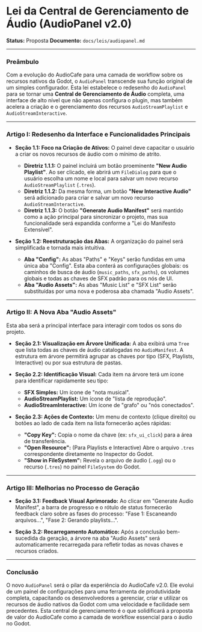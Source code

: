 # Lei da Central de Gerenciamento de Áudio (AudioPanel v2.0)

**Status:** Proposta
**Documento:** `docs/leis/audiopanel.md`

---

### **Preâmbulo**

Com a evolução do AudioCafe para uma camada de workflow sobre os recursos nativos da Godot, o `AudioPanel` transcende sua função original de um simples configurador. Esta lei estabelece o redesenho do `AudioPanel` para se tornar uma **Central de Gerenciamento de Áudio** completa, uma interface de alto nível que não apenas configura o plugin, mas também acelera a criação e o gerenciamento dos recursos `AudioStreamPlaylist` e `AudioStreamInteractive`.

---

### **Artigo I: Redesenho da Interface e Funcionalidades Principais**

*   **Seção 1.1: Foco na Criação de Ativos:** O painel deve capacitar o usuário a criar os novos recursos de áudio com o mínimo de atrito.
    *   **Diretriz 1.1.1:** O painel incluirá um botão proeminente **"New Audio Playlist"**. Ao ser clicado, ele abrirá um `FileDialog` para que o usuário escolha um nome e local para salvar um novo recurso `AudioStreamPlaylist` (`.tres`).
    *   **Diretriz 1.1.2:** Da mesma forma, um botão **"New Interactive Audio"** será adicionado para criar e salvar um novo recurso `AudioStreamInteractive`.
    *   **Diretriz 1.1.3:** O botão **"Generate Audio Manifest"** será mantido como a ação principal para sincronizar o projeto, mas sua funcionalidade será expandida conforme a "Lei do Manifesto Extensível".

*   **Seção 1.2: Reestruturação das Abas:** A organização do painel será simplificada e tornada mais intuitiva.
    *   **Aba "Config":** As abas "Paths" e "Keys" serão fundidas em uma única aba "Config". Esta aba conterá as configurações globais: os caminhos de busca de áudio (`music_paths`, `sfx_paths`), os volumes globais e todas as chaves de SFX padrão para os nós de UI.
    *   **Aba "Audio Assets":** As abas "Music List" e "SFX List" serão substituídas por uma nova e poderosa aba chamada "Audio Assets".

---

### **Artigo II: A Nova Aba "Audio Assets"**

Esta aba será a principal interface para interagir com todos os sons do projeto.

*   **Seção 2.1: Visualização em Árvore Unificada:** A aba exibirá uma `Tree` que lista todas as chaves de áudio catalogadas no `AudioManifest`. A estrutura em árvore permitirá agrupar as chaves por tipo (SFX, Playlists, Interactive) ou por sua estrutura de pastas.

*   **Seção 2.2: Identificação Visual:** Cada item na árvore terá um ícone para identificar rapidamente seu tipo:
    *   **SFX Simples:** Um ícone de "nota musical".
    *   **AudioStreamPlaylist:** Um ícone de "lista de reprodução".
    *   **AudioStreamInteractive:** Um ícone de "grafo" ou "nós conectados".

*   **Seção 2.3: Ações de Contexto:** Um menu de contexto (clique direito) ou botões ao lado de cada item na lista fornecerão ações rápidas:
    *   **"Copy Key":** Copia o nome da chave (ex: `sfx_ui_click`) para a área de transferência.
    *   **"Open Resource":** (Para Playlists e Interactive) Abre o arquivo `.tres` correspondente diretamente no Inspector do Godot.
    *   **"Show in FileSystem":** Revela o arquivo de áudio (`.ogg`) ou o recurso (`.tres`) no painel `FileSystem` do Godot.

---

### **Artigo III: Melhorias no Processo de Geração**

*   **Seção 3.1: Feedback Visual Aprimorado:** Ao clicar em "Generate Audio Manifest", a barra de progresso e o rótulo de status fornecerão feedback claro sobre as fases do processo: "Fase 1: Escaneando arquivos...", "Fase 2: Gerando playlists...".

*   **Seção 3.2: Recarregamento Automático:** Após a conclusão bem-sucedida da geração, a árvore na aba "Audio Assets" será automaticamente recarregada para refletir todas as novas chaves e recursos criados.

---

### **Conclusão**

O novo `AudioPanel` será o pilar da experiência do AudioCafe v2.0. Ele evolui de um painel de configurações para uma ferramenta de produtividade completa, capacitando os desenvolvedores a gerenciar, criar e utilizar os recursos de áudio nativos da Godot com uma velocidade e facilidade sem precedentes. Esta central de gerenciamento é o que solidificará a proposta de valor do AudioCafe como a camada de workflow essencial para o áudio no Godot.
